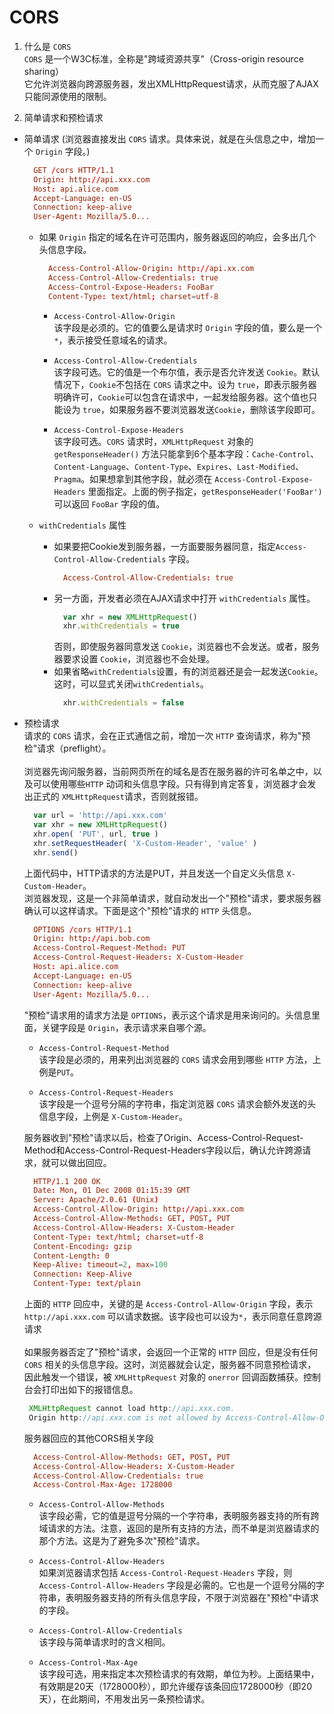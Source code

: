 CORS
=
1. 什么是 `CORS`  
  `CORS` 是一个W3C标准，全称是"跨域资源共享"（Cross-origin resource sharing）  
  它允许浏览器向跨源服务器，发出XMLHttpRequest请求，从而克服了AJAX只能同源使用的限制。

2. 简单请求和预检请求
  - 简单请求 (浏览器直接发出 `CORS` 请求。具体来说，就是在头信息之中，增加一个 `Origin` 字段。)
    ```conf
      GET /cors HTTP/1.1
      Origin: http://api.xxx.com
      Host: api.alice.com
      Accept-Language: en-US
      Connection: keep-alive
      User-Agent: Mozilla/5.0...
    ```
    - 如果 `Origin` 指定的域名在许可范围内，服务器返回的响应，会多出几个头信息字段。
      ```conf
        Access-Control-Allow-Origin: http://api.xx.com
        Access-Control-Allow-Credentials: true
        Access-Control-Expose-Headers: FooBar
        Content-Type: text/html; charset=utf-8
      ```  
      - `Access-Control-Allow-Origin`  
      该字段是必须的。它的值要么是请求时 `Origin` 字段的值，要么是一个 `*`，表示接受任意域名的请求。

      - `Access-Control-Allow-Credentials`  
      该字段可选。它的值是一个布尔值，表示是否允许发送 `Cookie`。默认情况下，`Cookie`不包括在 `CORS` 请求之中。设为 `true`，即表示服务器明确许可，`Cookie`可以包含在请求中，一起发给服务器。这个值也只能设为 `true`，如果服务器不要浏览器发送`Cookie`，删除该字段即可。

      - `Access-Control-Expose-Headers`  
      该字段可选。`CORS` 请求时，`XMLHttpRequest` 对象的 `getResponseHeader()` 方法只能拿到6个基本字段：`Cache-Control`、`Content-Language`、`Content-Type`、`Expires`、`Last-Modified`、`Pragma`。如果想拿到其他字段，就必须在 `Access-Control-Expose-Headers` 里面指定。上面的例子指定，`getResponseHeader('FooBar')` 可以返回 `FooBar` 字段的值。

    - `withCredentials` 属性  
      - 如果要把Cookie发到服务器，一方面要服务器同意，指定`Access-Control-Allow-Credentials` 字段。
        ```conf
          Access-Control-Allow-Credentials: true
        ```
      - 另一方面，开发者必须在AJAX请求中打开 `withCredentials` 属性。
        ```js
          var xhr = new XMLHttpRequest()
          xhr.withCredentials = true
        ```  
        否则，即使服务器同意发送 `Cookie`，浏览器也不会发送。或者，服务器要求设置 `Cookie`，浏览器也不会处理。
      - 如果省略`withCredentials`设置，有的浏览器还是会一起发送`Cookie`。这时，可以显式关闭`withCredentials`。
        ```js
          xhr.withCredentials = false
        ```
  - 预检请求  
    请求的 `CORS` 请求，会在正式通信之前，增加一次 `HTTP` 查询请求，称为"预检"请求（preflight）。  
    <br>
    浏览器先询问服务器，当前网页所在的域名是否在服务器的许可名单之中，以及可以使用哪些`HTTP` 动词和头信息字段。只有得到肯定答复，浏览器才会发出正式的 `XMLHttpRequest`请求，否则就报错。
    ```js
      var url = 'http://api.xxx.com'
      var xhr = new XMLHttpRequest()
      xhr.open( 'PUT', url, true )
      xhr.setRequestHeader( 'X-Custom-Header', 'value' )
      xhr.send()
    ```
    上面代码中，HTTP请求的方法是PUT，并且发送一个自定义头信息 `X-Custom-Header`。  
    浏览器发现，这是一个非简单请求，就自动发出一个"预检"请求，要求服务器确认可以这样请求。下面是这个"预检"请求的 `HTTP` 头信息。
    ```conf
      OPTIONS /cors HTTP/1.1
      Origin: http://api.bob.com
      Access-Control-Request-Method: PUT
      Access-Control-Request-Headers: X-Custom-Header
      Host: api.alice.com
      Accept-Language: en-US
      Connection: keep-alive
      User-Agent: Mozilla/5.0...
    ```
    "预检"请求用的请求方法是 `OPTIONS`，表示这个请求是用来询问的。头信息里面，关键字段是 `Origin`，表示请求来自哪个源。
      - `Access-Control-Request-Method`  
        该字段是必须的，用来列出浏览器的 `CORS` 请求会用到哪些 `HTTP` 方法，上例是`PUT`。

      - `Access-Control-Request-Headers`  
        该字段是一个逗号分隔的字符串，指定浏览器 `CORS` 请求会额外发送的头信息字段，上例是 `X-Custom-Header`。
    
    服务器收到"预检"请求以后，检查了Origin、Access-Control-Request-Method和Access-Control-Request-Headers字段以后，确认允许跨源请求，就可以做出回应。
    ```conf
      HTTP/1.1 200 OK
      Date: Mon, 01 Dec 2008 01:15:39 GMT
      Server: Apache/2.0.61 (Unix)
      Access-Control-Allow-Origin: http://api.xxx.com
      Access-Control-Allow-Methods: GET, POST, PUT
      Access-Control-Allow-Headers: X-Custom-Header
      Content-Type: text/html; charset=utf-8
      Content-Encoding: gzip
      Content-Length: 0
      Keep-Alive: timeout=2, max=100
      Connection: Keep-Alive
      Content-Type: text/plain
    ```
    上面的 `HTTP` 回应中，关键的是 `Access-Control-Allow-Origin` 字段，表示 `http://api.xxx.com` 可以请求数据。该字段也可以设为`*`，表示同意任意跨源请求  
    <br>
    如果服务器否定了"预检"请求，会返回一个正常的 `HTTP` 回应，但是没有任何 `CORS` 相关的头信息字段。这时，浏览器就会认定，服务器不同意预检请求，因此触发一个错误，被 `XMLHttpRequest` 对象的 `onerror` 回调函数捕获。控制台会打印出如下的报错信息。
    ```js
     XMLHttpRequest cannot load http://api.xxx.com.
     Origin http://api.xxx.com is not allowed by Access-Control-Allow-Origin.
    ```

    服务器回应的其他CORS相关字段
    ```conf
      Access-Control-Allow-Methods: GET, POST, PUT
      Access-Control-Allow-Headers: X-Custom-Header
      Access-Control-Allow-Credentials: true
      Access-Control-Max-Age: 1728000
    ```
      - `Access-Control-Allow-Methods`  
      该字段必需，它的值是逗号分隔的一个字符串，表明服务器支持的所有跨域请求的方法。注意，返回的是所有支持的方法，而不单是浏览器请求的那个方法。这是为了避免多次"预检"请求。

    - `Access-Control-Allow-Headers`  
      如果浏览器请求包括 `Access-Control-Request-Headers` 字段，则 `Access-Control-Allow-Headers` 字段是必需的。它也是一个逗号分隔的字符串，表明服务器支持的所有头信息字段，不限于浏览器在"预检"中请求的字段。

    - `Access-Control-Allow-Credentials`  
      该字段与简单请求时的含义相同。

    - `Access-Control-Max-Age`  
      该字段可选，用来指定本次预检请求的有效期，单位为秒。上面结果中，有效期是20天（1728000秒），即允许缓存该条回应1728000秒（即20天），在此期间，不用发出另一条预检请求。